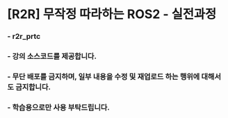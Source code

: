 # [R2R] 무작정 따라하는 ROS2 - 실전과정

### - r2r_prtc
### - 강의 소스코드를 제공합니다.
### - 무단 배포를 금지하며, 일부 내용을 수정 및 재업로드 하는 행위에 대해서도 금지합니다.
### - 학습용으로만 사용 부탁드립니다.
